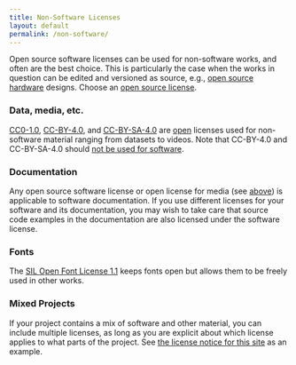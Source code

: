 ```yaml
---
title: Non-Software Licenses
layout: default
permalink: /non-software/
---
```


Open source software licenses can be used for non-software works, and often are the best choice. This is particularly the case when the works in question can be edited and versioned as source, e.g., [open source hardware](http://www.oshwa.org/definition/) designs. Choose an [open source license](/licenses/).

### Data, media, etc.

[CC0-1.0](/licenses/cc0-1.0/), [CC-BY-4.0](/licenses/cc-by-4.0/), and [CC-BY-SA-4.0](/licenses/cc-by-sa-4.0/) are [open](http://opendefinition.org) licenses used for non-software material ranging from datasets to videos. Note that CC-BY-4.0 and CC-BY-SA-4.0 should [not be used for software](https://creativecommons.org/faq/#can-i-apply-a-creative-commons-license-to-software).

### Documentation

Any open source software license or open license for media (see [above](#data-media-etc)) is applicable to software documentation. If you use different licenses for your software and its documentation, you may wish to take care that source code examples in the documentation are also licensed under the software license.

### Fonts

The [SIL Open Font License 1.1](/licenses/ofl-1.1/) keeps fonts open but allows them to be freely used in other works.

### Mixed Projects

If your project contains a mix of software and other material, you can include multiple licenses, as long as you are explicit about which license applies to what parts of the project.  See [the license notice for this site](https://github.com/github/choosealicense.com#license) as an example.
